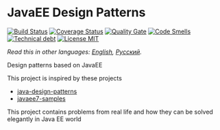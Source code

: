 # JavaEE Design Patterns
[![Build Status](https://travis-ci.org/anton-tregubov/javaee-design-patterns.svg?branch=master)](https://travis-ci.org/anton-tregubov/javaee-design-patterns)
[![Coverage Status](https://coveralls.io/repos/github/anton-tregubov/javaee-design-patterns/badge.svg?branch=master)](https://coveralls.io/github/anton-tregubov/javaee-design-patterns?branch=master)
[![Quality Gate](https://sonarcloud.io/api/badges/gate?key=ru.faulab.javaee-design-patterns:javaee-design-patterns)](https://sonarcloud.io/dashboard/index/ru.faulab.javaee-design-patterns:javaee-design-patterns) 
[![Code Smells](https://sonarcloud.io/api/badges/measure?key=ru.faulab.javaee-design-patterns:javaee-design-patterns&metric=code_smells)](https://sonarcloud.io/dashboard/index/ru.faulab.javaee-design-patterns:javaee-design-patterns)
[![Technical debt](https://sonarcloud.io/api/badges/measure?key=ru.faulab.javaee-design-patterns:javaee-design-patterns&metric=sqale_index)](https://sonarcloud.io/dashboard/index/ru.faulab.javaee-design-patterns:javaee-design-patterns)
[![License MIT](https://img.shields.io/badge/license-MIT-blue.svg)](https://raw.githubusercontent.com/anton-tregubov/javaee-design-patterns/master/LICENSE.md)

*Read this in other languages: [English](README.md), [Русский](README.ru.md).*

Design patterns based on JavaEE

This project is inspired by these projects
* [java-design-patterns](https://github.com/iluwatar/java-design-patterns)
* [javaee7-samples](https://github.com/javaee-samples/javaee7-samples)
 
This project contains problems from real life and how they can be solved elegantly in Java EE world

